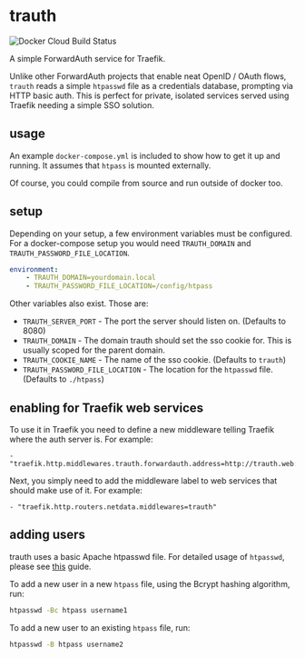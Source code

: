 # trauth

![Docker Cloud Build Status](https://img.shields.io/docker/cloud/build/leonjza/trauth)

A simple ForwardAuth service for Traefik.

Unlike other ForwardAuth projects that enable neat OpenID / OAuth flows, `trauth` reads a simple `htpasswd` file as a credentials database, prompting via HTTP basic auth. This is perfect for private, isolated services served using Traefik needing a simple SSO solution.

## usage

An example `docker-compose.yml` is included to show how to get it up and running. It assumes that `htpass` is mounted externally.

Of course, you could compile from source and run outside of docker too.

## setup

Depending on your setup, a few environment variables must be configured. For a docker-compose setup you would need `TRAUTH_DOMAIN` and `TRAUTH_PASSWORD_FILE_LOCATION`.

```yml
environment:
    - TRAUTH_DOMAIN=yourdomain.local
    - TRAUTH_PASSWORD_FILE_LOCATION=/config/htpass
```

Other variables also exist. Those are:

* `TRAUTH_SERVER_PORT` - The port the server should listen on. (Defaults to 8080)
* `TRAUTH_DOMAIN` - The domain trauth should set the sso cookie for. This is usually scoped for the parent domain.
* `TRAUTH_COOKIE_NAME` - The name of the sso cookie. (Defaults to `trauth`)
* `TRAUTH_PASSWORD_FILE_LOCATION` - The location for the `htpasswd` file. (Defaults to `./htpass`)

## enabling for Traefik web services

To use it in Traefik you need to define a new middleware telling Traefik where the auth server is. For example:

```text
- "traefik.http.middlewares.trauth.forwardauth.address=http://trauth.web:8080/"
```

Next, you simply need to add the middleware label to web services that should make use of it. For example:

```text
- "traefik.http.routers.netdata.middlewares=trauth"
```

## adding users

trauth uses a basic Apache htpasswd file. For detailed usage of `htpasswd`, please see [this](https://httpd.apache.org/docs/2.4/programs/htpasswd.html) guide.

To add a new user in a new `htpass` file, using the Bcrypt hashing algorithm, run:

```bash
htpasswd -Bc htpass username1
```

To add a new user to an existing `htpass` file, run:

```bash
htpasswd -B htpass username2
```

